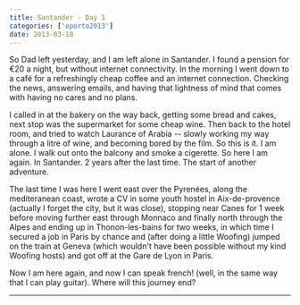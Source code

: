 ```yaml
---
title: Santander - Day 1
categories: ['oporto2013']
date: 2013-03-18
---
```


So Dad left yesterday, and I am left alone in Santander. I found a pension for €20 a night, but without internet connectivity. In the morning I went down to a café for a refreshingly cheap coffee and an internet connection. Checking the news, answering emails, and having that lightness of mind that comes with having no cares and no plans.

I called in at the bakery on the way back, getting some bread and cakes, next stop was the supermarket for some cheap wine. Then back to the hotel room, and tried to watch Laurance of Arabia -- slowly working my way through a litre of wine, and becoming bored by the film. So this is it. I am alone. I walk out onto the balcony and smoke a cigerette. So here I am again. In Santander. 2 years after the last time. The start of another adventure.

The last time I was here I went east over the Pyrenées, along the mediteranean coast, wrote a CV in some youth hostel in Aix-de-provence (actually I forget the city, but it was close), stopping near Canes for 1 week before moving further east through Monnaco and finally north through the Alpes and ending up in Thonon-les-bains for two weeks, in which time I secured a job in Paris by chance and (after doing a little Woofing) jumped on the train at Geneva (which wouldn't have been possible without my kind Woofing hosts) and got off at the Gare de Lyon in Paris.

Now I am here again, and now I can speak french! (well, in the same way that I can play guitar). Where will this journey end?

---
